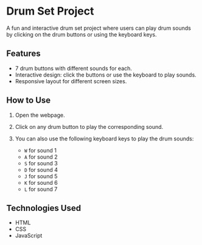 # Drum Set Project

A fun and interactive drum set project where users can play drum sounds by clicking on the drum buttons or using the keyboard keys.

## Features

- 7 drum buttons with different sounds for each.
- Interactive design: click the buttons or use the keyboard to play sounds.
- Responsive layout for different screen sizes.

## How to Use

1. Open the webpage.
2. Click on any drum button to play the corresponding sound.
3. You can also use the following keyboard keys to play the drum sounds:

   - `W` for sound 1
   - `A` for sound 2
   - `S` for sound 3
   - `D` for sound 4
   - `J` for sound 5
   - `K` for sound 6
   - `L` for sound 7

## Technologies Used

- HTML
- CSS
- JavaScript
